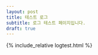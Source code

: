 ```yaml
---
layout: post
title: 테스트 로그
subtitle: 로그 테스트 페이지입니다.
draft: true
---
```

{% include_relative logtest.html %}